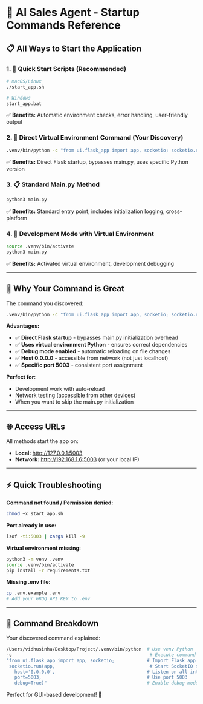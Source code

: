 # 🚀 AI Sales Agent - Startup Commands Reference

## 📋 **All Ways to Start the Application**

### 1. 🎯 **Quick Start Scripts (Recommended)**
```bash
# macOS/Linux
./start_app.sh

# Windows
start_app.bat
```
✅ **Benefits:** Automatic environment checks, error handling, user-friendly output

### 2. 🔧 **Direct Virtual Environment Command (Your Discovery)**
```bash
.venv/bin/python -c "from ui.flask_app import app, socketio; socketio.run(app, host='0.0.0.0', port=5003, debug=True)"
```
✅ **Benefits:** Direct Flask startup, bypasses main.py, uses specific Python version

### 3. 📋 **Standard Main.py Method**
```bash
python3 main.py
```
✅ **Benefits:** Standard entry point, includes initialization logging, cross-platform

### 4. 🧪 **Development Mode with Virtual Environment**
```bash
source .venv/bin/activate
python3 main.py
```
✅ **Benefits:** Activated virtual environment, development debugging

---

## 🎯 **Why Your Command is Great**

The command you discovered:
```bash
.venv/bin/python -c "from ui.flask_app import app, socketio; socketio.run(app, host='0.0.0.0', port=5003, debug=True)"
```

**Advantages:**
- ✅ **Direct Flask startup** - bypasses main.py initialization overhead
- ✅ **Uses virtual environment Python** - ensures correct dependencies
- ✅ **Debug mode enabled** - automatic reloading on file changes  
- ✅ **Host 0.0.0.0** - accessible from network (not just localhost)
- ✅ **Specific port 5003** - consistent port assignment

**Perfect for:**
- Development work with auto-reload
- Network testing (accessible from other devices)
- When you want to skip the main.py initialization

---

## 🌐 **Access URLs**

All methods start the app on:
- **Local:** http://127.0.0.1:5003
- **Network:** http://192.168.1.6:5003 (or your local IP)

---

## ⚡ **Quick Troubleshooting**

**Command not found / Permission denied:**
```bash
chmod +x start_app.sh
```

**Port already in use:**
```bash
lsof -ti:5003 | xargs kill -9
```

**Virtual environment missing:**
```bash
python3 -m venv .venv
source .venv/bin/activate
pip install -r requirements.txt
```

**Missing .env file:**
```bash
cp .env.example .env
# Add your GROQ_API_KEY to .env
```

---

## 📝 **Command Breakdown**

Your discovered command explained:
```bash
/Users/vidhusinha/Desktop/Project/.venv/bin/python  # Use venv Python
-c                                                   # Execute command
"from ui.flask_app import app, socketio;            # Import Flask app
 socketio.run(app,                                   # Start SocketIO server
   host='0.0.0.0',                                  # Listen on all interfaces
   port=5003,                                       # Use port 5003
   debug=True)"                                     # Enable debug mode
```

Perfect for GUI-based development! 🎉
